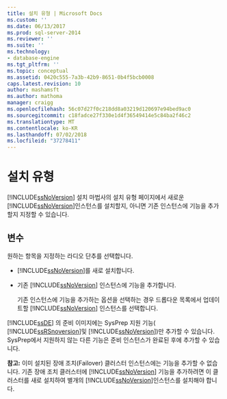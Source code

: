 ```yaml
---
title: 설치 유형 | Microsoft Docs
ms.custom: ''
ms.date: 06/13/2017
ms.prod: sql-server-2014
ms.reviewer: ''
ms.suite: ''
ms.technology:
- database-engine
ms.tgt_pltfrm: ''
ms.topic: conceptual
ms.assetid: 0420c555-7a3b-42b9-8651-0b4f5bcb0008
caps.latest.revision: 10
author: mashamsft
ms.author: mathoma
manager: craigg
ms.openlocfilehash: 56c07d27f0c218dd8a03219d120697e94bed9ac0
ms.sourcegitcommit: c18fadce27f330e1d4f36549414e5c84ba2f46c2
ms.translationtype: MT
ms.contentlocale: ko-KR
ms.lasthandoff: 07/02/2018
ms.locfileid: "37278411"
---
```

# <a name="installation-type"></a>설치 유형
  [!INCLUDE[ssNoVersion](../../includes/ssnoversion-md.md)] 설치 마법사의 설치 유형 페이지에서 새로운 [!INCLUDE[ssNoVersion](../../includes/ssnoversion-md.md)]인스턴스를 설치할지, 아니면 기존 인스턴스에 기능을 추가할지 지정할 수 있습니다.  
  
## <a name="options"></a>변수  
 원하는 항목을 지정하는 라디오 단추를 선택합니다.  
  
-   [!INCLUDE[ssNoVersion](../../includes/ssnoversion-md.md)]를 새로 설치합니다.  
  
-   기존 [!INCLUDE[ssNoVersion](../../includes/ssnoversion-md.md)] 인스턴스에 기능을 추가합니다.  
  
     기존 인스턴스에 기능을 추가하는 옵션을 선택하는 경우 드롭다운 목록에서 업데이트할 [!INCLUDE[ssNoVersion](../../includes/ssnoversion-md.md)] 인스턴스를 선택합니다.  
  
 [!INCLUDE[ssDE](../../includes/ssde-md.md)] 의 준비 이미지에는 SysPrep 지원 기능( [!INCLUDE[ssRSnoversion](../../includes/ssrsnoversion-md.md)]및 [!INCLUDE[ssNoVersion](../../includes/ssnoversion-md.md)])만 추가할 수 있습니다. SysPrep에서 지원하지 않는 다른 기능은 준비 인스턴스가 완료된 후에 추가할 수 있습니다.  
  
 **참고:** 이미 설치된 장애 조치(Failover) 클러스터 인스턴스에는 기능을 추가할 수 없습니다. 기존 장애 조치 클러스터에 [!INCLUDE[ssNoVersion](../../includes/ssnoversion-md.md)] 기능을 추가하려면 이 클러스터를 새로 설치하여 별개의 [!INCLUDE[ssNoVersion](../../includes/ssnoversion-md.md)]인스턴스를 설치해야 합니다.  
  
  
